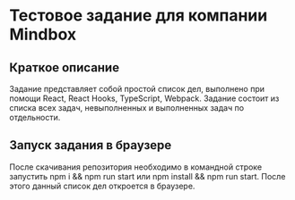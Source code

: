 # Тестовое задание для компании Mindbox

## Краткое описание 

Задание представляет собой простой список дел, выполнено при помощи React, React Hooks, TypeScript, Webpack. Задание состоит из списка всех задач, невыполненных и выполненных задач по отдельности.

## Запуск задания в браузере

После скачивания репозитория необходимо в командной строке запустить  npm i && npm run start или npm install && npm run start. После этого данный список дел откроется в браузере.
